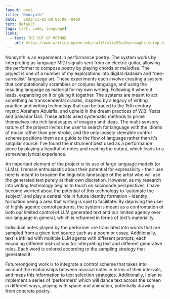 ```yaml
---
layout: post
title: "Nonsynth"
date:   2023-11-01 00:00:00 -0400
text: default
tags: [art, code, language]
links:
  - text: THE CUT UP METHOD
    url: https://www.writing.upenn.edu/~afilreis/88v/burroughs-cutup.html
---
```

Nonsynth is an experiment in performance poetry. The system works by interpreting as language MIDI signals sent from an electric guitar, allowing the performer to compose poetry by playing chords or melodies. The project is one of a number of my explorations into digital dadaism and “neo-surrealist” language art. These experiments each involve creating a system that computationally scrambles or conjures language, and using the resulting language as material for my own writing. Following it where it leads, expanding on it or gluing it together. The systems are meant to act something as transcendental oracles, inspired by a legacy of writing practice and writing technology that can be traced to the 15th century mystic Abraham Abulafia, and upheld in the dream practices of W.B. Yeats and Salvador Dali. These artists used systematic methods to prime themselves into rich landscapes of imagery and ideas. The multi-sensory nature of the project invites the user to search for language with the idioms of music rather than pen stroke, and the only loosely steerable control scheme positions them as a guide to the flow of language rather than it's singular source. I've found the instrument best used as a performance piece by playing a handful of notes and reading the output, which leads to a somewhat lyrical experience.

An important element of the project is its use of large language models (or LLMs). I remain enthusiastic about their potential for expressivity - their use here is meant to broaden the linguistic landscape of the artist who will use the generated text purely at their own discretion. However, as my research into writing technology begins to touch on sociocode perspectives, I have become worried about the potential of this technology to ‘automate the subject', and play a central role in future identity formation - identity formation being a area that writing is said to facilitate. By depriving the user of highly agentic control patterns, the system is meant as a confrontation of both our limited control of LLM generated text and our limited agency over our language in general, which is reframed in terms of text’s materiality. 

Individual notes played by the performer are translated into words that are sampled from a given text source such as a poem or essay. Additionally, text is infilled with multiple LLM agents with different prompts, each encoding different instructions for interpreting text and different generative roles. Each word is colored according to the sampling strategy that generated it.

Future/ongoing work is to integrate a control scheme that takes into account the relationships between musical notes in terms of their intervals, and maps this information to text selection strategies. Additionally, I plan to implement a series of ‘performers’ which will dance text across the screen in different ways, playing with space and animation, potentially drawing from concrete poetry.
